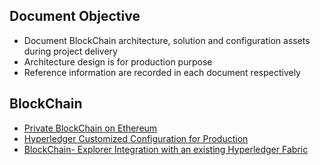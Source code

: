 ## Document Objective
- Document BlockChain architecture, solution and configuration assets during project delivery
- Architecture design is for production purpose
- Reference information are recorded in each document respectively

## BlockChain
- [Private BlockChain on Ethereum](./docs/20180305_eth.md)
- [Hyperledger Customized Configuration for Production](./docs/20180306_hl_sample.md)
- [BlockChain- Explorer Integration with an existing Hyperledger Fabric](./docs/20180322_bc_explorer.md)
